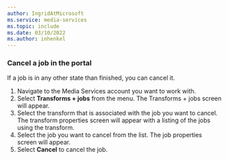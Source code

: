 ```yaml
---
author: IngridAtMicrosoft
ms.service: media-services 
ms.topic: include
ms.date: 03/10/2022
ms.author: inhenkel
---
```


### Cancel a job in the portal

If a job is in any other state than finished, you can cancel it.

1. Navigate to the Media Services account you want to work with.
1. Select **Transforms + jobs** from the menu. The Transforms + jobs screen will appear.
1. Select the transform that is associated with the job you want to cancel. The transform properties screen will appear with a listing of the jobs using the transform.
1. Select the job you want to cancel from the list. The job properties screen will appear.
1. Select **Cancel** to cancel the job.
